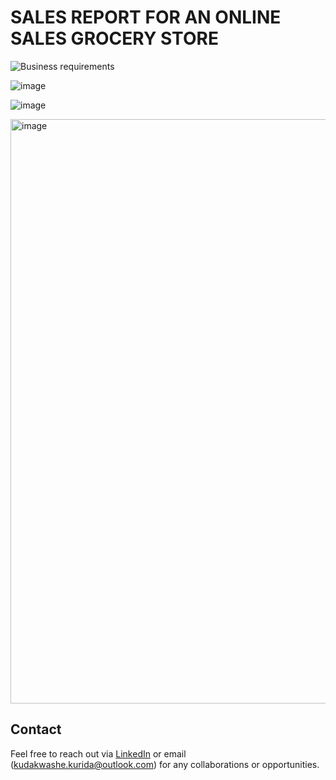 # SALES REPORT FOR AN ONLINE SALES GROCERY STORE


![Business requirements](https://github.com/user-attachments/assets/3cfd5108-77fe-4eff-adec-69b8f951efab)

![image](https://github.com/user-attachments/assets/aa21f701-9f0f-4c61-afd9-4b9ede0b205a)

![image](https://github.com/user-attachments/assets/975efb49-e663-4e5e-a6df-38cc103b5122)

<img width="935" alt="image" src="https://github.com/user-attachments/assets/511192b4-1dfd-4519-83dc-d5c9243a6357" />


## Contact
Feel free to reach out via [LinkedIn](https://www.linkedin.com/in/kudakwashe-kurida-32870714a/) or email (kudakwashe.kurida@outlook.com) for any collaborations or opportunities.



 
